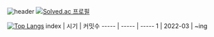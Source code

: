 ![header](https://capsule-render.vercel.app/api?type=waving&color=#FFFF00&height=80&section=header&text=&fontSize=50)
[![Solved.ac
프로필](http://mazassumnida.wtf/api/v2/generate_badge?boj=abby0616)](https://solved.ac/abby0616)

[![Top Langs](https://github-readme-stats.vercel.app/api/top-langs/?username=yujin37&layout=compact)](https://github.com/anuraghazra/github-readme-stats)
index | 시기 | 커밋수
----- | ----- | -----
1 | 2022-03 | ~ing
